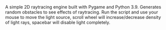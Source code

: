 A simple 2D raytracing engine built with Pygame and Python 3.9. Generates random obstacles to see effects of raytracing. Run the script and use your mouse to move the light source, scroll wheel will increase/decrease density of light rays, spacebar will disable light completely.
